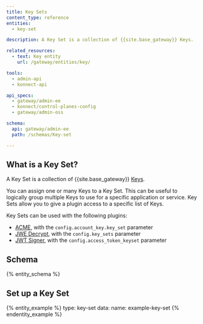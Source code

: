 ```yaml
---
title: Key Sets
content_type: reference
entities:
  - key-set

description: A Key Set is a collection of {{site.base_gateway}} Keys.

related_resources:
  - text: Key entity
    url: /gateway/entities/key/

tools:
  - admin-api
  - konnect-api

api_specs:
  - gateway/admin-ee
  - konnect/control-planes-config 
  - gateway/admin-oss

schema:
  api: gateway/admin-ee
  path: /schemas/Key-set

---
```


## What is a Key Set?

A Key Set is a collection of {{site.base_gateway}} [Keys](/gateway/entities/key/).

You can assign one or many Keys to a Key Set. This can be useful to logically group multiple Keys to use for a specific application or service. Key Sets allow you to give a plugin access to a specific list of Keys.

Key Sets can be used with the following plugins:
- [ACME](/plugins/acme/), with the `config.account_key.key_set` parameter
- [JWE Decrypt](/plugins/jwe-decrypt/), with the `config.key_sets` parameter
- [JWT Signer](/plugins/jwt-signer/), with the `config.access_token_keyset` parameter

## Schema

{% entity_schema %}

## Set up a Key Set

{% entity_example %}
type: key-set
data:
  name: example-key-set
{% endentity_example %}